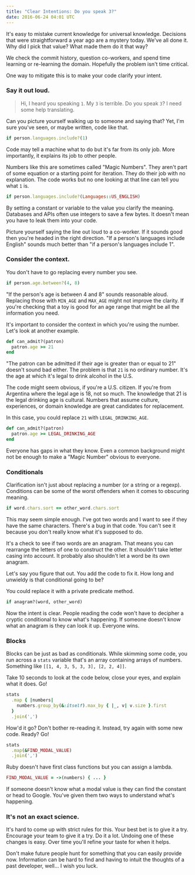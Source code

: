 ```yaml
---
title: "Clear Intentions: Do you speak 3?"
date: 2016-06-24 04:01 UTC
---
```


It's easy to mistake current knowledge for universal knowledge.
Decisions that were straightforward a year ago are a mystery today.
We've all done it.
Why did I pick that value?
What made them do it that way?

We check the commit history, question co-workers, and spend time learning or re-learning the domain.
Hopefully the problem isn't time critical.

One way to mitigate this is to make your code clarify your intent.

<!--more-->

### Say it out loud.

> Hi, I heard you speaking `1`.
> My `3` is terrible.
> Do you speak `3`?
> I need some help translating.

Can you picture yourself walking up to someone and saying that?
Yet, I'm sure you've seen, or maybe written, code like that.

```ruby
if person.languages.include?(1)
```

Code may tell a machine what to do but it's far from its only job.
More importantly, it explains its job to other people.

Numbers like this are sometimes called "Magic Numbers".
They aren't part of some equation or a starting point for iteration.
They do their job with no explanation.
The code works but no one looking at that line can tell you what `1` is.

```ruby
if person.languages.include?(Languages::US_ENGLISH)
```

By setting a constant or variable to the value you clarify the meaning.
Databases and APIs often use integers to save a few bytes.
It doesn't mean you have to leak them into your code.

Picture yourself saying the line out loud to a co-worker.
If it sounds good then you're headed in the right direction.
"If a person's languages include English" sounds much better than "if a person's languages include 1".

### Consider the context.

You don't have to go replacing every number you see.

```ruby
if person.age.between?(4, 8)
```

"If the person's age is between 4 and 8" sounds reasonable aloud.
Replacing those with `MIN_AGE` and `MAX_AGE` might not improve the clarity.
If you're checking that a toy is good for an age range that might be all the information you need.

It's important to consider the context in which you're using the number.
Let's look at another example.

```ruby
def can_admit?(patron)
  patron.age >= 21
end
```

"The patron can be admitted if their age is greater than or equal to 21" doesn't sound bad either.
The problem is that `21` is no ordinary number.
It's the age at which it's legal to drink alcohol in the U.S.

The code might seem obvious, if you're a U.S. citizen.
If you're from Argentina where the legal age is 18, not so much.
The knowledge that 21 is the legal drinking age is cultural.
Numbers that assume culture, experiences, or domain knowledge are great candidates for replacement.

In this case, you could replace `21` with `LEGAL_DRINKING_AGE`.

```ruby
def can_admit?(patron)
  patron.age >= LEGAL_DRINKING_AGE
end
```

Everyone has gaps in what they know.
Even a common background might not be enough to make a "Magic Number" obvious to everyone.

### Conditionals

Clarification isn't just about replacing a number (or a string or a regexp).
Conditions can be some of the worst offenders when it comes to obscuring meaning.

```ruby
if word.chars.sort == other_word.chars.sort
```

This may seem simple enough.
I've got two words and I want to see if they have the same characters.
There's a bug in that code.
You can't see it because you don't really know what it's supposed to do.

It's a check to see if two words are an anagram.
That means you can rearrange the letters of one to construct the other.
It shouldn't take letter casing into account.
It probably also shouldn't let a word be its own anagram.

Let's say you figure that out.
You add the code to fix it.
How long and unwieldy is that conditional going to be?

You could replace it with a private predicate method.

```ruby
if anagram?(word, other_word)
```

Now the intent is clear.
People reading the code won't have to decipher a cryptic conditional to know what's happening.
If someone doesn't know what an anagram is they can look it up.
Everyone wins.

### Blocks

Blocks can be just as bad as conditionals.
While skimming some code, you run across a `stats` variable that's an array containing arrays of numbers.
Something like `[[1, 4, 3, 5, 3, 3], [2, 2, 4]]`.

Take 10 seconds to look at the code below, close your eyes, and explain what it does.
Go!

```ruby
stats
  .map { |numbers|
    numbers.group_by(&:itself).max_by { |_, v| v.size }.first
  }
  .join(',')
```

How'd it go?
Don't bother re-reading it.
Instead, try again with some new code.
Ready?
Go!

```ruby
stats
  .map(&FIND_MODAL_VALUE)
  .join(',')
```

Ruby doesn't have first class functions but you can assign a lambda.

```ruby
FIND_MODAL_VALUE = ->(numbers) { ... }
```

If someone doesn't know what a modal value is they can find the constant or head to Google.
You've given them two ways to understand what's happening.

### It's not an exact science.

It's hard to come up with strict rules for this.
Your best bet is to give it a try.
Encourage your team to give it a try.
Do it a lot.
Undoing one of these changes is easy.
Over time you'll refine your taste for when it helps.

Don't make future people hunt for something that you can easily provide now.
Information can be hard to find and having to intuit the thoughts of a past developer, well... I wish you luck.
